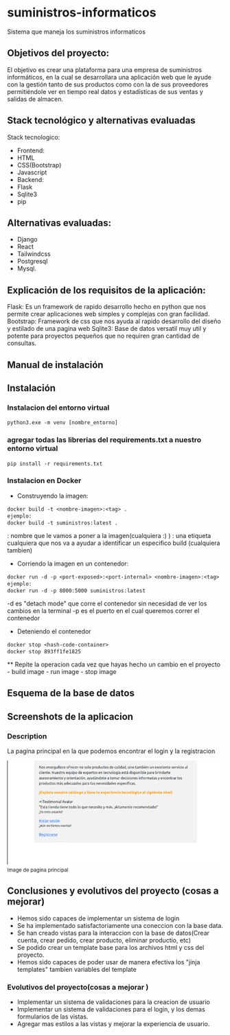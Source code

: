 # suministros-informaticos
Sistema que maneja los suministros informaticos


## Objetivos del proyecto:

El objetivo es crear una plataforma para una empresa de suministros informáticos, en la cual se
desarrollara una aplicación web que le ayude con la gestión tanto de sus productos como con la de sus
proveedores permitiéndole ver en tiempo real datos y estadísticas de sus ventas y salidas de almacen.

## Stack tecnológico y alternativas evaluadas

Stack tecnologico:
- Frontend:
- HTML
- CSS(Bootstrap)
- Javascript
- Backend:
- Flask
- Sqlite3
- pip

## Alternativas evaluadas:
- Django
- React
- Tailwindcss
- Postgresql
- Mysql.

## Explicación de los requisitos de la aplicación:

Flask: Es un framework de rapido desarrollo hecho en python que nos permite crear aplicaciones web
simples y complejas con gran facilidad.
Bootstrap: Framework de css que nos ayuda al rapido desarrollo del diseño y estilado de una pagina web
Sqlite3: Base de datos versatil muy util y potente para proyectos pequeños que no requiren gran cantidad
de consultas.

## Manual de instalación


## Instalación

### Instalacion del entorno virtual

```
python3.exe -m venv [nombre_entorno]

```

### agregar todas las librerias del requirements.txt a nuestro entorno virtual

```
pip install -r requirements.txt
```
### Instalacion en Docker

- Construyendo la imagen: 
```
docker build -t <nombre-imagen>:<tag> .
ejemplo:
docker build -t suministros:latest .
```
<nombre-imagen> : nombre que le vamos a poner a la imagen(cualquiera :) )
<tag>: una etiqueta cualquiera que nos va a ayudar a identificar un especifico build (cualquiera tambien)

- Corriendo la imagen en un contenedor:

```
docker run -d -p <port-exposed>:<port-internal> <nombre-imagen>:<tag>
ejemplo:
docker run -d -p 8000:5000 suministros:latest
```
-d es "detach mode" que corre el contenedor sin necesidad de ver los cambios en la terminal
-p es el puerto en el cual queremos correr el contenedor

- Deteniendo el contenedor

```
docker stop <hash-code-container>
docker stop 893ff1fe1825
```

** Repite la operacion cada vez que hayas hecho un cambio en el proyecto
	- build image
	- run image 
	- stop image 

## Esquema de la base de datos

## Screenshots de la aplicacion

### Description

<div>
	<p>La pagina principal en la que podemos encontrar el login y la registracion</p>
	<div>
		<img src="./media/main_page.png">
		<small>Image de pagina principal</small>
	</div>
</div>



## Conclusiones y evolutivos del proyecto (cosas a mejorar)

- Hemos sido capaces de implementar un sistema de login
- Se ha implementado satisfactoriamente una coneccion con la base data.
- Se han creado vistas para la interaccion con la base de datos(Crear cuenta, crear pedido, crear producto, eliminar productio, etc)
- Se podido crear un template base para los archivos html y css del proyecto.
- Hemos sido capaces de poder usar de manera efectiva los "jinja templates" tambien variables del template 


### Evolutivos del proyecto(cosas a mejorar )

- Implementar un sistema de validaciones para la creacion de usuario
- Implementar un sistema de validaciones para el login, y los demas formularios de las vistas.
- Agregar mas estilos a las vistas y mejorar la experiencia de usuario.